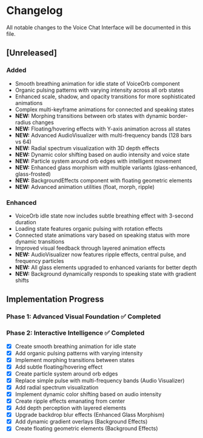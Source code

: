# Changelog

All notable changes to the Voice Chat Interface will be documented in this file.

## [Unreleased]

### Added
- Smooth breathing animation for idle state of VoiceOrb component
- Organic pulsing patterns with varying intensity across all orb states
- Enhanced scale, shadow, and opacity transitions for more sophisticated animations
- Complex multi-keyframe animations for connected and speaking states
- **NEW:** Morphing transitions between orb states with dynamic border-radius changes
- **NEW:** Floating/hovering effects with Y-axis animation across all states
- **NEW:** Advanced AudioVisualizer with multi-frequency bands (128 bars vs 64)
- **NEW:** Radial spectrum visualization with 3D depth effects
- **NEW:** Dynamic color shifting based on audio intensity and voice state
- **NEW:** Particle system around orb edges with intelligent movement
- **NEW:** Enhanced glass morphism with multiple variants (glass-enhanced, glass-frosted)
- **NEW:** BackgroundEffects component with floating geometric elements
- **NEW:** Advanced animation utilities (float, morph, ripple)

### Enhanced
- VoiceOrb idle state now includes subtle breathing effect with 3-second duration
- Loading state features organic pulsing with rotation effects  
- Connected state animations vary based on speaking status with more dynamic transitions
- Improved visual feedback through layered animation effects
- **NEW:** AudioVisualizer now features ripple effects, central pulse, and frequency particles
- **NEW:** All glass elements upgraded to enhanced variants for better depth
- **NEW:** Background dynamically responds to speaking state with gradient shifts

## Implementation Progress

### Phase 1: Advanced Visual Foundation ✅ Completed
### Phase 2: Interactive Intelligence ✅ Completed
- [x] Create smooth breathing animation for idle state
- [x] Add organic pulsing patterns with varying intensity
- [x] Implement morphing transitions between states
- [x] Add subtle floating/hovering effect
- [x] Create particle system around orb edges
- [x] Replace simple pulse with multi-frequency bands (Audio Visualizer)
- [x] Add radial spectrum visualization
- [x] Implement dynamic color shifting based on audio intensity
- [x] Create ripple effects emanating from center
- [x] Add depth perception with layered elements
- [x] Upgrade backdrop blur effects (Enhanced Glass Morphism)
- [x] Add dynamic gradient overlays (Background Effects)
- [x] Create floating geometric elements (Background Effects)